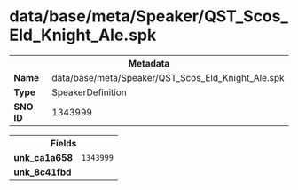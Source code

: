<h1>data/base/meta/Speaker/QST_Scos_Eld_Knight_Ale.spk</h1><table><tr><th colspan="100%">Metadata</th></tr><tr><td><b>Name</b></td><td>data/base/meta/Speaker/QST_Scos_Eld_Knight_Ale.spk</td></tr><tr><td><b>Type</b></td><td>SpeakerDefinition</td></tr><tr><td><b>SNO ID</b></td><td>1343999</td></tr></table>

<table><tr><th colspan="100%">Fields</th></tr><tr><td><b>unk_ca1a658</b></td><td><code>1343999</code></td></tr><tr><td><b>unk_8c41fbd</b></td><td></td></tr></table>

